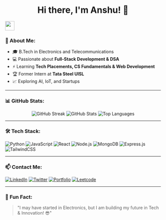 <h1 align="center">Hi there, I'm Anshu! 👋</h1>

<img src="https://media.giphy.com/media/hvRJCLFzcasrR4ia7z/giphy.gif" width="30px"/>

### 🚀 About Me:
- 🎓 B.Tech in Electronics and Telecommunications  
- 💻 Passionate about **Full-Stack Development & DSA**  
- ⚡ Learning **Tech Placements, CS Fundamentals & Web Development**  
- 🏆 Former Intern at **Tata Steel UISL**  
- 📈 Exploring AI, IoT, and Startups  

---

### 📊 GitHub Stats:
<p align="center">
  <img src="https://github-readme-streak-stats.herokuapp.com/?user=anshujod&theme=dark&hide_border=true" alt="GitHub Streak">
  <img src="https://github-readme-stats.vercel.app/api?username=anshujod&show_icons=true&theme=dark&hide_border=true" alt="GitHub Stats">
  <img src="https://github-readme-stats.vercel.app/api/top-langs/?username=anshujod&layout=compact&theme=dark&hide_border=true" alt="Top Languages">
</p>

---

### 🛠️ Tech Stack:
![Python](https://img.shields.io/badge/Python-3776AB?style=for-the-badge&logo=python&logoColor=white)
![JavaScript](https://img.shields.io/badge/JavaScript-F7DF1E?style=for-the-badge&logo=javascript&logoColor=black)
![React](https://img.shields.io/badge/React-61DAFB?style=for-the-badge&logo=react&logoColor=black)
![Node.js](https://img.shields.io/badge/Node.js-339933?style=for-the-badge&logo=nodedotjs&logoColor=white)
![MongoDB](https://img.shields.io/badge/MongoDB-47A248?style=for-the-badge&logo=mongodb&logoColor=white)
![Express.js](https://img.shields.io/badge/Express.js-000?style=for-the-badge&logo=express&logoColor=white)
![TailwindCSS](https://img.shields.io/badge/TailwindCSS-38B2AC?style=for-the-badge&logo=tailwind-css&logoColor=white)

---

### 📫 Contact Me:
[![LinkedIn](https://img.shields.io/badge/LinkedIn-blue?style=for-the-badge&logo=linkedin)](https://www.linkedin.com/in/anshu-prakash-496a641b9/)
[![Twitter](https://img.shields.io/badge/Twitter-blue?style=for-the-badge&logo=twitter)](https://x.com/AnshuPr45449259)
[![Portfolio](https://img.shields.io/badge/Portfolio-000?style=for-the-badge&logo=google-chrome&logoColor=white)](https://your-portfolio.com)
[![Leetcode](https://img.shields.io/badge/dynamic/json?style=for-the-badge&labelColor=black&color=%23ffa116&label=Solved&query=solved&url=https%3A%2F%2Fleetcode-badge.vercel.app%2Fapi%2Fusers%2Fanshujod&logo=leetcode&logoColor=yellow)](https://leetcode.com/u/anshujod/)

---

### 🚀 Fun Fact:
> "I may have started in Electronics, but I am building my future in Tech & Innovation! 😎"
